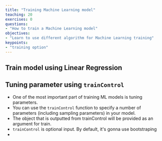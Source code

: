 ```yaml
---
title: "Training Machine Learning model"
teaching: 20
exercises: 0
questions:
- "How to train a Machine Learning model"
objectives:
- "Learn to use different algorithm for Machine Learning training"
keypoints:
- "training option"
---
```


## Train model using Linear Regression




## Tuning parameter using `trainControl`
- One of the most important part of training ML models is tuning parameters. 
- You can use the `trainControl` function to specify a number of parameters (including sampling parameters) in your model. 
- The object that is outputted from trainControl will be provided as an argument for train.
- `trainControl` is optional input. By default, it's gonna use bootstraping
- 
